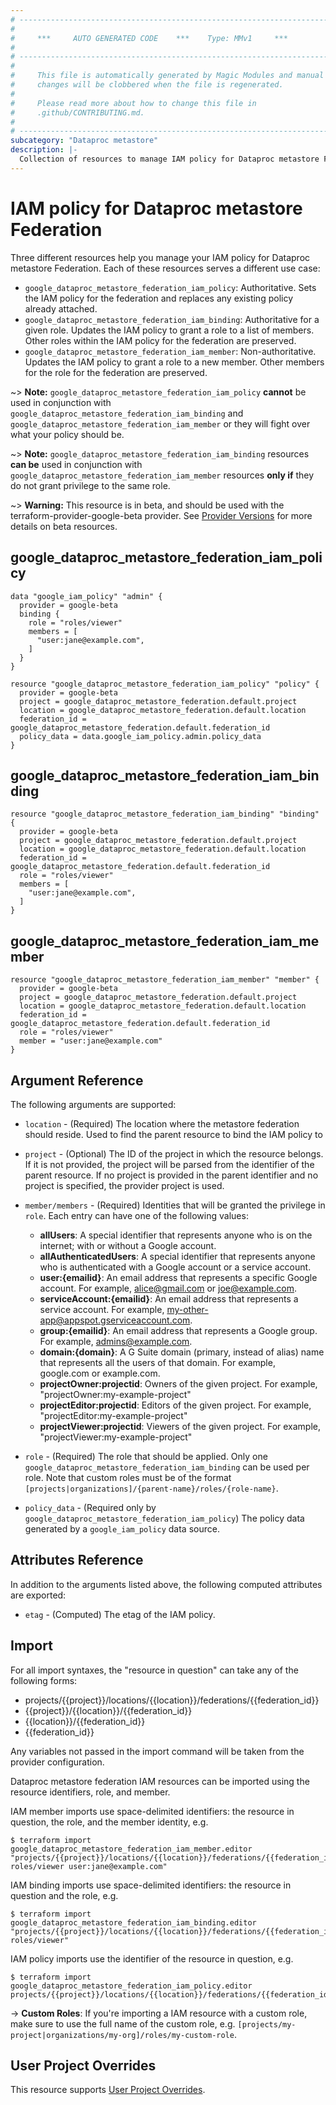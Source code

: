 ```yaml
---
# ----------------------------------------------------------------------------
#
#     ***     AUTO GENERATED CODE    ***    Type: MMv1     ***
#
# ----------------------------------------------------------------------------
#
#     This file is automatically generated by Magic Modules and manual
#     changes will be clobbered when the file is regenerated.
#
#     Please read more about how to change this file in
#     .github/CONTRIBUTING.md.
#
# ----------------------------------------------------------------------------
subcategory: "Dataproc metastore"
description: |-
  Collection of resources to manage IAM policy for Dataproc metastore Federation
---
```


# IAM policy for Dataproc metastore Federation
Three different resources help you manage your IAM policy for Dataproc metastore Federation. Each of these resources serves a different use case:

* `google_dataproc_metastore_federation_iam_policy`: Authoritative. Sets the IAM policy for the federation and replaces any existing policy already attached.
* `google_dataproc_metastore_federation_iam_binding`: Authoritative for a given role. Updates the IAM policy to grant a role to a list of members. Other roles within the IAM policy for the federation are preserved.
* `google_dataproc_metastore_federation_iam_member`: Non-authoritative. Updates the IAM policy to grant a role to a new member. Other members for the role for the federation are preserved.

~> **Note:** `google_dataproc_metastore_federation_iam_policy` **cannot** be used in conjunction with `google_dataproc_metastore_federation_iam_binding` and `google_dataproc_metastore_federation_iam_member` or they will fight over what your policy should be.

~> **Note:** `google_dataproc_metastore_federation_iam_binding` resources **can be** used in conjunction with `google_dataproc_metastore_federation_iam_member` resources **only if** they do not grant privilege to the same role.


~> **Warning:** This resource is in beta, and should be used with the terraform-provider-google-beta provider.
See [Provider Versions](https://terraform.io/docs/providers/google/guides/provider_versions.html) for more details on beta resources.


## google\_dataproc\_metastore\_federation\_iam\_policy

```hcl
data "google_iam_policy" "admin" {
  provider = google-beta
  binding {
    role = "roles/viewer"
    members = [
      "user:jane@example.com",
    ]
  }
}

resource "google_dataproc_metastore_federation_iam_policy" "policy" {
  provider = google-beta
  project = google_dataproc_metastore_federation.default.project
  location = google_dataproc_metastore_federation.default.location
  federation_id = google_dataproc_metastore_federation.default.federation_id
  policy_data = data.google_iam_policy.admin.policy_data
}
```

## google\_dataproc\_metastore\_federation\_iam\_binding

```hcl
resource "google_dataproc_metastore_federation_iam_binding" "binding" {
  provider = google-beta
  project = google_dataproc_metastore_federation.default.project
  location = google_dataproc_metastore_federation.default.location
  federation_id = google_dataproc_metastore_federation.default.federation_id
  role = "roles/viewer"
  members = [
    "user:jane@example.com",
  ]
}
```

## google\_dataproc\_metastore\_federation\_iam\_member

```hcl
resource "google_dataproc_metastore_federation_iam_member" "member" {
  provider = google-beta
  project = google_dataproc_metastore_federation.default.project
  location = google_dataproc_metastore_federation.default.location
  federation_id = google_dataproc_metastore_federation.default.federation_id
  role = "roles/viewer"
  member = "user:jane@example.com"
}
```

## Argument Reference

The following arguments are supported:

* `location` - (Required) The location where the metastore federation should reside.
 Used to find the parent resource to bind the IAM policy to

* `project` - (Optional) The ID of the project in which the resource belongs.
    If it is not provided, the project will be parsed from the identifier of the parent resource. If no project is provided in the parent identifier and no project is specified, the provider project is used.

* `member/members` - (Required) Identities that will be granted the privilege in `role`.
  Each entry can have one of the following values:
  * **allUsers**: A special identifier that represents anyone who is on the internet; with or without a Google account.
  * **allAuthenticatedUsers**: A special identifier that represents anyone who is authenticated with a Google account or a service account.
  * **user:{emailid}**: An email address that represents a specific Google account. For example, alice@gmail.com or joe@example.com.
  * **serviceAccount:{emailid}**: An email address that represents a service account. For example, my-other-app@appspot.gserviceaccount.com.
  * **group:{emailid}**: An email address that represents a Google group. For example, admins@example.com.
  * **domain:{domain}**: A G Suite domain (primary, instead of alias) name that represents all the users of that domain. For example, google.com or example.com.
  * **projectOwner:projectid**: Owners of the given project. For example, "projectOwner:my-example-project"
  * **projectEditor:projectid**: Editors of the given project. For example, "projectEditor:my-example-project"
  * **projectViewer:projectid**: Viewers of the given project. For example, "projectViewer:my-example-project"

* `role` - (Required) The role that should be applied. Only one
    `google_dataproc_metastore_federation_iam_binding` can be used per role. Note that custom roles must be of the format
    `[projects|organizations]/{parent-name}/roles/{role-name}`.

* `policy_data` - (Required only by `google_dataproc_metastore_federation_iam_policy`) The policy data generated by
  a `google_iam_policy` data source.

## Attributes Reference

In addition to the arguments listed above, the following computed attributes are
exported:

* `etag` - (Computed) The etag of the IAM policy.

## Import

For all import syntaxes, the "resource in question" can take any of the following forms:

* projects/{{project}}/locations/{{location}}/federations/{{federation_id}}
* {{project}}/{{location}}/{{federation_id}}
* {{location}}/{{federation_id}}
* {{federation_id}}

Any variables not passed in the import command will be taken from the provider configuration.

Dataproc metastore federation IAM resources can be imported using the resource identifiers, role, and member.

IAM member imports use space-delimited identifiers: the resource in question, the role, and the member identity, e.g.
```
$ terraform import google_dataproc_metastore_federation_iam_member.editor "projects/{{project}}/locations/{{location}}/federations/{{federation_id}} roles/viewer user:jane@example.com"
```

IAM binding imports use space-delimited identifiers: the resource in question and the role, e.g.
```
$ terraform import google_dataproc_metastore_federation_iam_binding.editor "projects/{{project}}/locations/{{location}}/federations/{{federation_id}} roles/viewer"
```

IAM policy imports use the identifier of the resource in question, e.g.
```
$ terraform import google_dataproc_metastore_federation_iam_policy.editor projects/{{project}}/locations/{{location}}/federations/{{federation_id}}
```

-> **Custom Roles**: If you're importing a IAM resource with a custom role, make sure to use the
 full name of the custom role, e.g. `[projects/my-project|organizations/my-org]/roles/my-custom-role`.

## User Project Overrides

This resource supports [User Project Overrides](https://registry.terraform.io/providers/hashicorp/google/latest/docs/guides/provider_reference#user_project_override).
